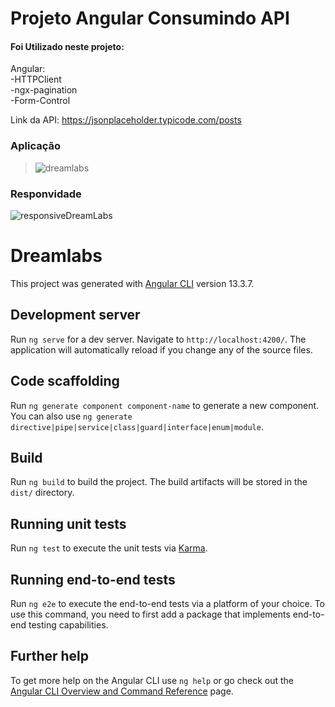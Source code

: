 # Projeto Angular Consumindo API

#### Foi Utilizado neste projeto:
  Angular: <br/>
    -HTTPClient <br/>
    -ngx-pagination <br/>
    -Form-Control <br/>

Link da API: https://jsonplaceholder.typicode.com/posts

### Aplicação

> ![dreamlabs](https://user-images.githubusercontent.com/76044304/170516630-7d6d3493-5893-4283-b7e7-361ff89674f5.gif)

### Responvidade

![responsiveDreamLabs](https://user-images.githubusercontent.com/76044304/170517392-591add3e-65ba-404e-8a6f-158ee445be50.gif)

# Dreamlabs

This project was generated with [Angular CLI](https://github.com/angular/angular-cli) version 13.3.7.

## Development server

Run `ng serve` for a dev server. Navigate to `http://localhost:4200/`. The application will automatically reload if you change any of the source files.

## Code scaffolding

Run `ng generate component component-name` to generate a new component. You can also use `ng generate directive|pipe|service|class|guard|interface|enum|module`.

## Build

Run `ng build` to build the project. The build artifacts will be stored in the `dist/` directory.

## Running unit tests

Run `ng test` to execute the unit tests via [Karma](https://karma-runner.github.io).

## Running end-to-end tests

Run `ng e2e` to execute the end-to-end tests via a platform of your choice. To use this command, you need to first add a package that implements end-to-end testing capabilities.

## Further help

To get more help on the Angular CLI use `ng help` or go check out the [Angular CLI Overview and Command Reference](https://angular.io/cli) page.
